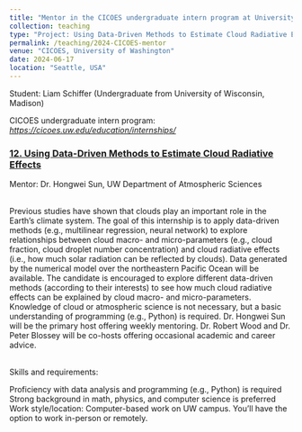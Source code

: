 ```yaml
---
title: "Mentor in the CICOES undergraduate intern program at University of Washington"
collection: teaching
type: "Project: Using Data-Driven Methods to Estimate Cloud Radiative Effects."
permalink: /teaching/2024-CICOES-mentor
venue: "CICOES, University of Washington"
date: 2024-06-17
location: "Seattle, USA"
---
```


Student: Liam Schiffer (Undergraduate from University of Wisconsin, Madison)

CICOES undergraduate intern program: *https://cicoes.uw.edu/education/internships/* <br/>

### [12. Using Data-Driven Methods to Estimate Cloud Radiative Effects](https://cicoes.uw.edu/education/internships/projects/) <br/>
Mentor: Dr. Hongwei Sun, UW Department of Atmospheric Sciences <br/>
<br/>

Previous studies have shown that clouds play an important role in the Earth’s climate system. The goal of this internship is to apply data-driven methods (e.g., multilinear regression, neural network) to explore relationships between cloud macro- and micro-parameters (e.g., cloud fraction, cloud droplet number concentration) and cloud radiative effects (i.e., how much solar radiation can be reflected by clouds). Data generated by the numerical model over the northeastern Pacific Ocean will be available. The candidate is encouraged to explore different data-driven methods (according to their interests) to see how much cloud radiative effects can be explained by cloud macro- and micro-parameters. Knowledge of cloud or atmospheric science is not necessary, but a basic understanding of programming (e.g., Python) is required. Dr. Hongwei Sun will be the primary host offering weekly mentoring. Dr. Robert Wood and Dr. Peter Blossey will be co-hosts offering occasional academic and career advice. <br/>
<br/>

Skills and requirements: <br/>

Proficiency with data analysis and programming (e.g., Python) is required <br/>
Strong background in math, physics, and computer science is preferred <br/>
Work style/location: Computer-based work on UW campus. You’ll have the option to work in-person or remotely. <br/>
